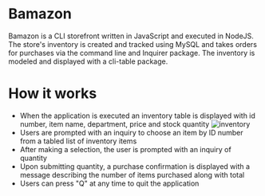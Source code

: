 # Bamazon
Bamazon is a CLI storefront written in JavaScript and executed in NodeJS.
The store's inventory is created and tracked using MySQL and takes orders for purchases via the command line and Inquirer package. The inventory is modeled and displayed with a cli-table package.

# How it works
* When the application is executed an inventory table is displayed with id number, item name, department, price and stock quantity
![inventory](/assets/inventorydisplay.png)
* Users are prompted with an inquiry to choose an item by ID number from a tabled list of inventory items
* After making a selection, the user is prompted with an inquiry of quantity
* Upon submitting quantity, a purchase confirmation is displayed with a message describing the number of items purchased along with total
* Users can press "Q" at any time to quit the application
